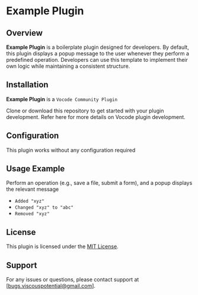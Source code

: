 # Example Plugin

## Overview
**Example Plugin** is a boilerplate plugin designed for developers. By default, this plugin displays a popup message to the user whenever they perform a predefined operation. Developers can use this template to implement their own logic while maintaining a consistent structure.

## Installation
**Example Plugin** is a `Vocode Community Plugin`

Clone or download this repository to get started with your plugin development. Refer here for more details on Vocode plugin development.

## Configuration
This plugin works without any configuration required

<!-- #### Example Setting
What the setting defines-->

## Usage Example
Perform an operation (e.g., save a file, submit a form), and a popup displays the relevant message
- `Added "xyz"`
- `Changed "xyz" to "abc"`
- `Removed "xyz"`

## License
This plugin is licensed under the [MIT License](LICENSE.md).

## Support
For any issues or questions, please contact support at [bugs.viscouspotential@gmail.com].

